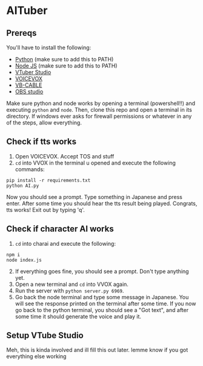 # AITuber

## Prereqs

You'll have to install the following:

* [Python](https://www.python.org/downloads/) (make sure to add this to PATH)
* [Node JS](https://nodejs.org/en/download/current/) (make sure to add this to PATH)
* [VTuber Studio](https://store.steampowered.com/app/1325860/VTube_Studio/)
* [VOICEVOX](https://voicevox.hiroshiba.jp/)
* [VB-CABLE](https://vb-audio.com/Cable/)
* [OBS studio](https://obsproject.com/)

Make sure python and node works by opening a terminal (powershell!!) and executing `python` and `node`. Then, clone this repo and open a terminal in its directory. If windows ever asks for firewall permissions or whatever in any of the steps, allow everything.

## Check if tts works

1. Open VOICEVOX. Accept TOS and stuff
2. `cd` into VVOX in the terminal u opened and execute the following commands:

```console
pip install -r requirements.txt
python AI.py
```

Now you should see a prompt. Type something in Japanese and press enter. After some time you should hear the tts result being played. Congrats, tts works! Exit out by typing 'q'.

## Check if character AI works

1. `cd` into charai and execute the following:

```console
npm i
node index.js
```

2. If everything goes fine, you should see a prompt. Don't type anything yet.
3. Open a new terminal and `cd` into VVOX again.
4. Run the server with `python server.py 6969`.
5. Go back the node terminal and type some message in Japanese. You will see the response printed on the terminal after some time. If you now go back to the python terminal, you should see a "Got text", and after some time it should generate the voice and play it.

## Setup VTube Studio

Meh, this is kinda involved and ill fill this out later. lemme know if you got everything else working
